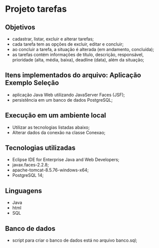 # Projeto tarefas 

## Objetivos
- cadastrar, listar, excluir e alterar tarefas;
- cada tarefa tem as opções de excluir, editar e concluir;
- ao concluir a tarefa, a situação é alterada (em andamento, concluída);
- as tarefas contém informações de título, descrição, responsável, prioridade (alta, média, baixa), deadline (data), além da situação;

## Itens implementados do arquivo: Aplicação Exemplo Seleção
- aplicação Java Web utilizando JavaServer Faces (JSF);
- persistência em um banco de dados PostgreSQL;

## Execução em um ambiente local  
- Utilizar as tecnologias listadas abaixo;
- Alterar dados da conexão na classe Conexao;

## Tecnologias utilizadas
- Eclipse IDE for Enterprise Java and Web Developers;
- javax.faces-2.2.8;
- apache-tomcat-8.5.76-windows-x64;
- PostgreSQL 14;

## Linguagens
- Java
- html
- SQL

## Banco de dados
- script para criar o banco de dados está no arquivo banco.sql;
